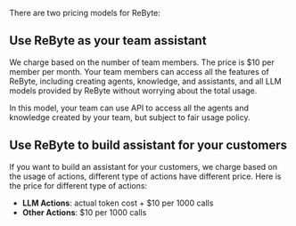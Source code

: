 There are two pricing models for ReByte:

## Use ReByte as your team assistant

We charge based on the number of team members. The price is $10 per member per month. Your team members can access all the features of ReByte, including creating agents, knowledge, and assistants, and all LLM models provided by ReByte without worrying about the total usage.

In this model, your team can use API to access all the agents and knowledge created by your team, but subject to fair usage policy.


## Use ReByte to build assistant for your customers

If you want to build an assistant for your customers, we charge based on the usage of actions, different type of actions have different price. Here is the price for different type of actions:

* **LLM Actions**: actual token cost + $10 per 1000 calls
* **Other Actions**: $10 per 1000 calls 

